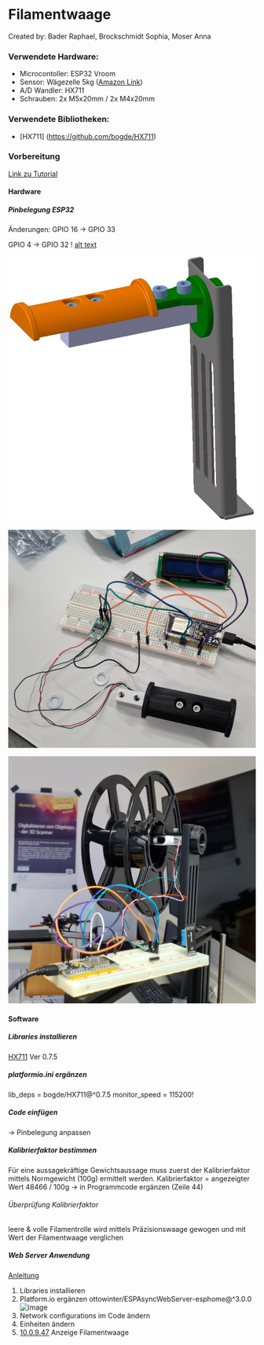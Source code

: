 # Filamentwaage

Created by: Bader Raphael, Brockschmidt Sophia, Moser Anna

### Verwendete Hardware: 

- Microcontoller: ESP32 Vroom
- Sensor: Wägezelle 5kg ([Amazon Link](https://www.amazon.de/dp/B073GWX6J4?ref=ppx_yo2ov_dt_b_product_details&th=1))
- A/D Wandler: HX711
- Schrauben: 2x M5x20mm / 2x M4x20mm


### Verwendete Bibliotheken:
- [HX711] (https://github.com/bogde/HX711)


### Vorbereitung
[Link zu Tutorial](https://user-images.githubusercontent.com/124445731/216824439-50896850-175e-45c3-b1ba-71407113d498.png)

#### Hardware

##### Pinbelegung ESP32

Änderungen:
GPIO 16 -> GPIO 33

GPIO 4  -> GPIO 32
! [alt text](https://i0.wp.com/randomnerdtutorials.com/wp-content/uploads/2022/03/ESP32-load-cell-diagram_bb.png?resize=1024%2C472&quality=100&strip=all&ssl=1)

![alt text](https://github.com/raphi2/Filamentwaage/blob/master/Fotos/3D_Konzept.jpg?raw=true)

![alt text](https://github.com/raphi2/Filamentwaage/blob/master/Fotos/Steckbrett.jpg?raw=true)

![alt text](https://github.com/raphi2/Filamentwaage/blob/master/Fotos/Foto_1.jpg?raw=true)

#### Software
##### Libraries installieren
[HX711](https://github.com/bogde/HX711) Ver 0.7.5

##### platformio.ini ergänzen
lib_deps = bogde/HX711@^0.7.5
monitor_speed = 115200!

##### Code einfügen 
-> Pinbelegung anpassen

##### Kalibrierfaktor bestimmen
Für eine aussagekräftige Gewichtsaussage muss zuerst der Kalibrierfaktor mittels Normgewicht (100g) ermittelt werden.
Kalibrierfaktor = angezeigter Wert 48466 / 100g 
-> in Programmcode ergänzen (Zeile 44) 

###### Überprüfung Kalibrierfaktor
leere & volle Filamentrolle wird mittels Präzisionswaage gewogen und mit Wert der Filamentwaage verglichen

##### Web Server Anwendung
[Anleitung](https://randomnerdtutorials.com/esp32-dht11-dht22-temperature-humidity-web-server-arduino-ide/)
1. Libraries installieren
2. Platform.io ergänzen
ottowinter/ESPAsyncWebServer-esphome@^3.0.0![image](https://user-images.githubusercontent.com/124445731/216825539-7a01ff40-6a96-4703-b9e1-7058dc8aca42.png)
3. Network configurations im Code ändern
4. Einheiten ändern
5. [10.0.9.47](http://10.0.9.47/) Anzeige Filamentwaage 


